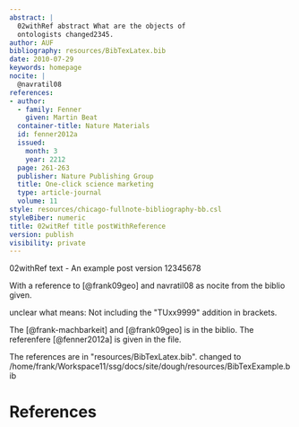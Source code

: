 ```yaml
---
abstract: |
  02withRef abstract What are the objects of
  ontologists changed2345.
author: AUF
bibliography: resources/BibTexLatex.bib
date: 2010-07-29
keywords: homepage
nocite: |
  @navratil08
references:
- author:
  - family: Fenner
    given: Martin Beat
  container-title: Nature Materials
  id: fenner2012a
  issued:
    month: 3
    year: 2212
  page: 261-263
  publisher: Nature Publishing Group
  title: One-click science marketing
  type: article-journal
  volume: 11
style: resources/chicago-fullnote-bibliography-bb.csl
styleBiber: numeric
title: 02witRef title postWithReference
version: publish
visibility: private
---
```

02withRef text - An example post version 12345678

With a reference to [@frank09geo]  and navratil08 as nocite from the biblio given.

unclear what means: Not including the "TUxx9999" addition in brackets.

The [@frank-machbarkeit] and [@frank09geo] is in the biblio.
The referenfere [@fenner2012a] is given in the file.

The references are in "resources/BibTexLatex.bib".
changed to /home/frank/Workspace11/ssg/docs/site/dough/resources/BibTexExample.bib

# References